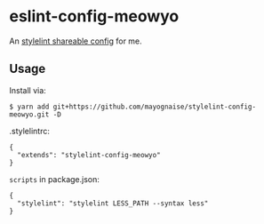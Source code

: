 # eslint-config-meowyo

An [stylelint shareable config](http://stylelint.io/) for me.

## Usage

Install via:
```
$ yarn add git+https://github.com/mayognaise/stylelint-config-meowyo.git -D
```

.stylelintrc:
```
{
  "extends": "stylelint-config-meowyo"
}
```

`scripts` in package.json:
```
{
  "stylelint": "stylelint LESS_PATH --syntax less"
}
```
